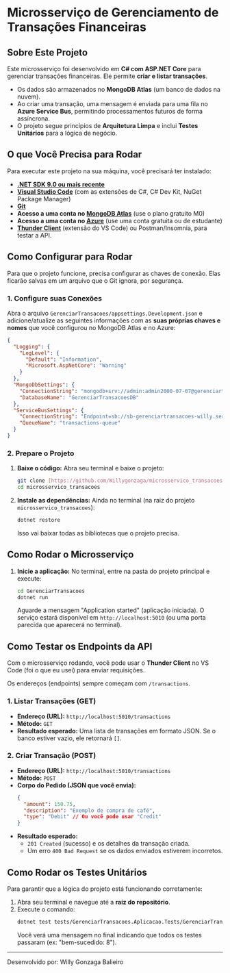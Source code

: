 # Microsserviço de Gerenciamento de Transações Financeiras

## Sobre Este Projeto

Este microsserviço foi desenvolvido em **C# com ASP.NET Core** para gerenciar transações financeiras. Ele permite **criar e listar transações**.

* Os dados são armazenados no **MongoDB Atlas** (um banco de dados na nuvem).
* Ao criar uma transação, uma mensagem é enviada para uma fila no **Azure Service Bus**, permitindo processamentos futuros de forma assíncrona.
* O projeto segue princípios de **Arquitetura Limpa** e inclui **Testes Unitários** para a lógica de negócio.

## O que Você Precisa para Rodar

Para executar este projeto na sua máquina, você precisará ter instalado:

* **[.NET SDK 9.0 ou mais recente](https://dotnet.microsoft.com/download)**
* **[Visual Studio Code](https://code.visualstudio.com/)** (com as extensões de C#, C# Dev Kit, NuGet Package Manager)
* **[Git](https://git-scm.com/downloads)**
* **Acesso a uma conta no [MongoDB Atlas](https://cloud.mongodb.com/)** (use o plano gratuito M0)
* **Acesso a uma conta no [Azure](https://portal.azure.com/)** (use uma conta gratuita ou de estudante)
* **[Thunder Client](https://marketplace.visualstudio.com/items?itemName=rangav.vscode-thunder-client)** (extensão do VS Code) ou Postman/Insomnia, para testar a API.

## Como Configurar para Rodar

Para que o projeto funcione, precisa configurar as chaves de conexão. Elas ficarão salvas em um arquivo que o Git ignora, por segurança.

### 1. Configure suas Conexões

Abra o arquivo `GerenciarTransacoes/appsettings.Development.json` e adicione/atualize as seguintes informações com as **suas próprias chaves e nomes** que você configurou no MongoDB Atlas e no Azure:

```json
{
  "Logging": {
    "LogLevel": {
      "Default": "Information",
      "Microsoft.AspNetCore": "Warning"
    }
  },
  "MongoDbSettings": {
    "ConnectionString": "mongodb+srv://admin:admin2000-07-07@gerenciartransacoesclus.udlzfm8.mongodb.net/?retryWrites=true&w=majority&appName=GerenciarTransacoesCluster",
    "DatabaseName": "GerenciarTransacoesDB"
  },
  "ServiceBusSettings": {
    "ConnectionString": "Endpoint=sb://sb-gerenciartransacoes-willy.servicebus.windows.net/;SharedAccessKeyName=RootManageSharedAccessKey;SharedAccessKey=SUA_CHAVE_DE_ACESSO_COMPARTILHADA_AQUI",
    "QueueName": "transactions-queue"
  }
}

```
### 2. Prepare o Projeto

1.  **Baixe o código:**
    Abra seu terminal e baixe o projeto:
    ```bash
    git clone [https://github.com/Willygonzaga/microsservico_transacoes.git](https://github.com/Willygonzaga/microsservico_transacoes.git)
    cd microsservico_transacoes
    ```
2.  **Instale as dependências:**
    Ainda no terminal (na raiz do projeto `microsservico_transacoes`):
    ```bash
    dotnet restore
    ```
    Isso vai baixar todas as bibliotecas que o projeto precisa.

## Como Rodar o Microsserviço

1.  **Inicie a aplicação:**
    No terminal, entre na pasta do projeto principal e execute:
    ```bash
    cd GerenciarTransacoes
    dotnet run
    ```
    Aguarde a mensagem "Application started" (aplicação iniciada). O serviço estará disponível em `http://localhost:5010` (ou uma porta parecida que aparecerá no terminal).

## Como Testar os Endpoints da API

Com o microsserviço rodando, você pode usar o **Thunder Client** no VS Code (foi o que eu usei) para enviar requisições.

Os endereços (endpoints) sempre começam com `/transactions`.

### 1. Listar Transações (GET)

* **Endereço (URL):** `http://localhost:5010/transactions`
* **Método:** `GET`
* **Resultado esperado:** Uma lista de transações em formato JSON. Se o banco estiver vazio, ele retornará `[]`.

### 2. Criar Transação (POST)

* **Endereço (URL):** `http://localhost:5010/transactions`
* **Método:** `POST`
* **Corpo do Pedido (JSON que você envia):**
    ```json
    {
      "amount": 150.75,
      "description": "Exemplo de compra de café",
      "type": "Debit" // Ou você pode usar "Credit"
    }
    ```
* **Resultado esperado:**
    * `201 Created` (sucesso) e os detalhes da transação criada.
    * Um erro `400 Bad Request` se os dados enviados estiverem incorretos.

## Como Rodar os Testes Unitários

Para garantir que a lógica do projeto está funcionando corretamente:

1.  Abra seu terminal e navegue até a **raiz do repositório**.
2.  Execute o comando:
    ```bash
    dotnet test tests/GerenciarTransacoes.Aplicacao.Tests/GerenciarTransacoes.Aplicacao.Tests.csproj
    ```
    Você verá uma mensagem no final indicando que todos os testes passaram (ex: "bem-sucedido: 8").

---
Desenvolvido por: Willy Gonzaga Balieiro
